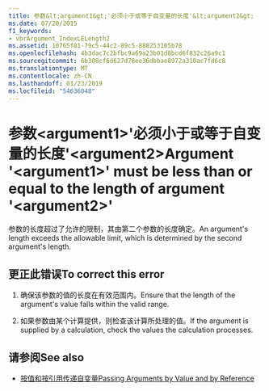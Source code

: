 ```yaml
---
title: 参数&lt;argument1&gt;'必须小于或等于自变量的长度'&lt;argument2&gt;
ms.date: 07/20/2015
f1_keywords:
- vbrArgument_IndexLELength2
ms.assetid: 10765f81-79c5-44c2-89c5-888253105b78
ms.openlocfilehash: 4b3dac7c2bfbc9a69a23b01d8bcd6f832c26a9c1
ms.sourcegitcommit: 6b308cf6d627d78ee36dbbae8972a310ac7fd6c8
ms.translationtype: MT
ms.contentlocale: zh-CN
ms.lasthandoff: 01/23/2019
ms.locfileid: "54636048"
---
```

# <a name="argument-ltargument1gt-must-be-less-than-or-equal-to-the-length-of-argument-ltargument2gt"></a><span data-ttu-id="6b8bb-102">参数&lt;argument1&gt;'必须小于或等于自变量的长度'&lt;argument2&gt;</span><span class="sxs-lookup"><span data-stu-id="6b8bb-102">Argument '&lt;argument1&gt;' must be less than or equal to the length of argument '&lt;argument2&gt;'</span></span>
<span data-ttu-id="6b8bb-103">参数的长度超过了允许的限制，其由第二个参数的长度确定。</span><span class="sxs-lookup"><span data-stu-id="6b8bb-103">An argument's length exceeds the allowable limit, which is determined by the second argument's length.</span></span>  
  
## <a name="to-correct-this-error"></a><span data-ttu-id="6b8bb-104">更正此错误</span><span class="sxs-lookup"><span data-stu-id="6b8bb-104">To correct this error</span></span>  
  
1.  <span data-ttu-id="6b8bb-105">确保该参数的值的长度在有效范围内。</span><span class="sxs-lookup"><span data-stu-id="6b8bb-105">Ensure that the length of the argument's value falls within the valid range.</span></span>  
  
2.  <span data-ttu-id="6b8bb-106">如果参数由某个计算提供，则检查该计算所处理的值。</span><span class="sxs-lookup"><span data-stu-id="6b8bb-106">If the argument is supplied by a calculation, check the values the calculation processes.</span></span>  
  
## <a name="see-also"></a><span data-ttu-id="6b8bb-107">请参阅</span><span class="sxs-lookup"><span data-stu-id="6b8bb-107">See also</span></span>
- [<span data-ttu-id="6b8bb-108">按值和按引用传递自变量</span><span class="sxs-lookup"><span data-stu-id="6b8bb-108">Passing Arguments by Value and by Reference</span></span>](../../visual-basic/programming-guide/language-features/procedures/passing-arguments-by-value-and-by-reference.md)

